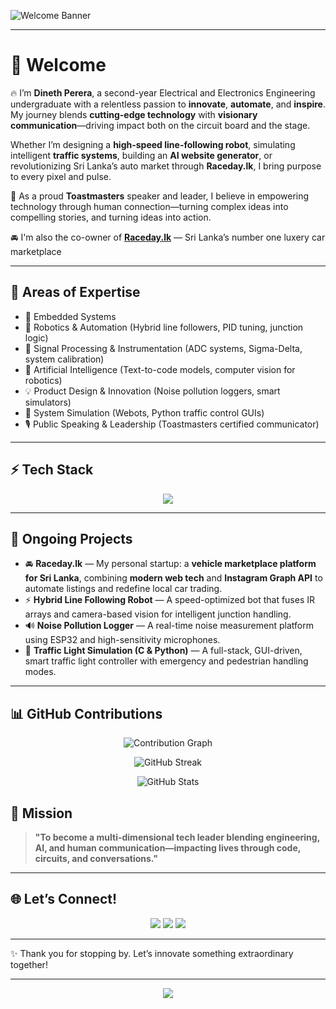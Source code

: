 ![Welcome Banner](https://readme-typing-svg.demolab.com?font=Fira+Code\&weight=700\&size=24\&pause=1000\&center=true\&vCenter=true\&width=800\&lines=Hi%2C+I'm+Dineth+Perera!;Electronics+Engineer+%7C+Robotics+Innovator)

---

# 👋 Welcome 

🔥 
I’m **Dineth Perera**, a second-year Electrical and Electronics Engineering undergraduate with a relentless passion to **innovate**, **automate**, and **inspire**. My journey blends **cutting-edge technology** with **visionary communication**—driving impact both on the circuit board and the stage.

Whether I’m designing a **high-speed line-following robot**, simulating intelligent **traffic systems**, building an **AI website generator**, or revolutionizing Sri Lanka’s auto market through **Raceday.lk**, I bring purpose to every pixel and pulse.

🎤 As a proud **Toastmasters** speaker and leader, I believe in empowering technology through human connection—turning complex ideas into compelling stories, and turning ideas into action.

🚘 I'm also the co-owner of **[Raceday.lk](https://instagram.com/racedaylk)** — Sri Lanka’s number one luxery car marketplace

---

## 🧠 Areas of Expertise

* 🤖 Embedded Systems 
* 🧭 Robotics & Automation (Hybrid line followers, PID tuning, junction logic)
* 📡 Signal Processing & Instrumentation (ADC systems, Sigma-Delta, system calibration)
* 🧠 Artificial Intelligence (Text-to-code models, computer vision for robotics)
* 💡 Product Design & Innovation (Noise pollution loggers, smart simulators)
* 🧩 System Simulation (Webots, Python traffic control GUIs)
* 🎙️ Public Speaking & Leadership (Toastmasters certified communicator)

---


## ⚡ Tech Stack  

<p align="center">
  <img src="https://skillicons.dev/icons?i=c,cpp,python,js,matlab,arduino,raspberrypi,linux,tensorflow,git,github,vscode" />
</p>

---

## 🚀 Ongoing Projects

* 🚘 **Raceday.lk** — My personal startup: a **vehicle marketplace platform for Sri Lanka**, combining **modern web tech** and **Instagram Graph API** to automate listings and redefine local car trading.
* ⚡ **Hybrid Line Following Robot** — A speed-optimized bot that fuses IR arrays and camera-based vision for intelligent junction handling.
* 🔊 **Noise Pollution Logger** — A real-time noise measurement platform using ESP32 and high-sensitivity microphones.
* 🚦 **Traffic Light Simulation (C & Python)** — A full-stack, GUI-driven, smart traffic light controller with emergency and pedestrian handling modes.

---

## 📊 GitHub Contributions

<p align="center">
  <img src="https://github-readme-activity-graph.vercel.app/graph?username=dineth14&bg_color=0d1117&color=00e7ff&line=00e7ff&point=ffffff&area=true&hide_border=true" alt="Contribution Graph"/>
</p>

<p align="center">
  <img src="https://github-readme-streak-stats.herokuapp.com?user=dineth14&theme=tokyonight&hide_border=true" alt="GitHub Streak"/>
</p>

<p align="center">
  <img src="https://github-readme-stats.vercel.app/api?username=dineth14&show_icons=true&theme=tokyonight&hide_border=true" alt="GitHub Stats"/>
</p>

## 🎯 Mission

> **"To become a multi-dimensional tech leader blending engineering, AI, and human communication—impacting lives through code, circuits, and conversations."**

---

## 🌐 Let’s Connect!

<p align="center">
  <a href="https://www.linkedin.com/in/dineth-perera-ba9657277/"><img src="https://img.shields.io/badge/LinkedIn-0A66C2?style=for-the-badge&logo=linkedin&logoColor=white"/></a>
  <a href="https://instagram.com/racedaylk"><img src="https://img.shields.io/badge/Instagram-E4405F?style=for-the-badge&logo=instagram&logoColor=white"/></a>
  <a href="mailto:dp18perera@gmail.com"><img src="https://img.shields.io/badge/Email-0078D4?style=for-the-badge&logo=gmail&logoColor=white"/></a>
</p>

---

✨ Thank you for stopping by. Let’s innovate something extraordinary together!

---

<p align="center">
  <img src="https://komarev.com/ghpvc/?username=DinethPerera&style=for-the-badge&color=brightgreen&label=✨%20Profile%20Views✨" />
</p>

